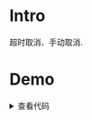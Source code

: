 # Intro

超时取消、手动取消.

# Demo

<script setup>
import Demo from './demo.vue'
</script>


<Demo />
<details>
  <summary>查看代码</summary>

<<< src/cancelizeAsync/demo.vue{14,29-30,34-37}

</details>
